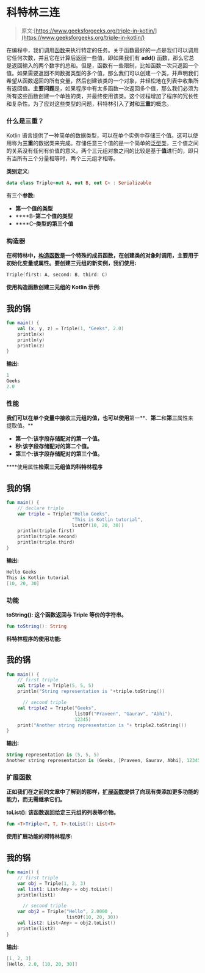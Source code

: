 # 科特林三连

> 原文:[https://www.geeksforgeeks.org/triple-in-kotlin/](https://www.geeksforgeeks.org/triple-in-kotlin/)

在编程中，我们调用[函数](https://www.geeksforgeeks.org/kotlin-functions/)来执行特定的任务。关于函数最好的一点是我们可以调用它任何次数，并且它在计算后返回一些值，即如果我们有 **add()** 函数，那么它总是返回输入的两个数字的总和。但是，函数有一些限制，比如函数一次只返回一个值。如果需要返回不同数据类型的多个值，那么我们可以创建一个类，并声明我们希望从函数返回的所有变量，然后创建该类的一个对象，并轻松地在列表中收集所有返回值。**主要问题**是，如果程序中有太多函数一次返回多个值，那么我们必须为所有这些函数创建一个单独的类，并最终使用该类。这个过程增加了程序的冗长性和复杂性。为了应对这些类型的问题，科特林引入了**对**和**三重**的概念。

### 什么是三重？

Kotlin 语言提供了一种简单的数据类型，可以在单个实例中存储三个值。这可以使用称为**三重**的数据类来完成。存储任意三个值的是一个简单的[泛型类](https://www.geeksforgeeks.org/kotlin-generics/)，三个值之间的关系没有任何有价值的意义。两个三元组对象之间的比较是基于**值**进行的，即只有当所有三个分量相等时，两个三元组才相等。

**类别定义:**

```kt
data class Triple<out A, out B, out C> : Serializable
```

有三个**参数:**

*   ****第一个值的类型****
*   ****B–**第二个值的类型**
*   ****C–**类型的第三个值**

### **构造器**

**在柯特林中，[构造函数](https://www.geeksforgeeks.org/kotlin-constructor/)是一个特殊的成员函数，在创建类的对象时调用，主要用于初始化变量或属性。要创建三元组的新实例，我们使用:**

```kt
Triple(first: A, second: B, third: C)
```

****使用构造函数创建三元组的 Kotlin 示例:****

## **我的锅**

```kt
fun main() {
    val (x, y, z) = Triple(1, "Geeks", 2.0)
    println(x)
    println(y)
    println(z)
}
```

****输出:****

```kt
1
Geeks
2.0
```

### **性能**

**我们可以在单个变量中接收三元组的值，也可以使用**第一**、**第二**和**第三**属性来提取值。**

*   ****第一个**:该字段存储配对的第一个值。**
*   ****秒**:该字段存储配对的第二个值。**
*   ****第三个**:该字段存储配对的第三个值。**

****使用属性**检索三元组值的科特林程序**

## **我的锅**

```kt
fun main() {
    // declare triple
    var triple = Triple("Hello Geeks",
                        "This is Kotlin tutorial",
                        listOf(10, 20, 30))
    println(triple.first)
    println(triple.second)
    println(triple.third)
}
```

****输出:****

```kt
Hello Geeks
This is Kotlin tutorial
[10, 20, 30]
```

### **功能**

****toString():** 这个函数返回与 Triple 等价的字符串。**

```kt
fun toString(): String
```

****科特林程序的使用功能:****

## **我的锅**

```kt
fun main() {
    // first triple
    val triple = Triple(5, 5, 5)
    println("String representation is "+triple.toString())

      // second triple
    val triple2 = Triple("Geeks",
                         listOf("Praveen", "Gaurav", "Abhi"),
                         12345)
    print("Another string representation is "+ triple2.toString())
}
```

****输出:****

```kt
String representation is (5, 5, 5)
Another string representation is (Geeks, [Praveen, Gaurav, Abhi], 12345)
```

### **扩展函数**

**正如我们在之前的文章中了解到的那样，[扩展函数](https://www.geeksforgeeks.org/kotlin-extension-function/)提供了向现有类添加更多功能的能力，而无需继承它们。**

****toList():** 该函数返回给定三元组的列表等价物。**

```kt
fun <T>Triple<T, T, T>.toList(): List<T>
```

****使用扩展功能的柯特林程序:****

## **我的锅**

```kt
fun main() {
    // first triple
    var obj = Triple(1, 2, 3)
    val list1: List<Any> = obj.toList()
    println(list1)

      // second triple
    var obj2 = Triple("Hello", 2.0000 ,
                      listOf(10, 20, 30))
    val list2: List<Any> = obj2.toList()
    println(list2)
}
```

****输出:****

```kt
[1, 2, 3]
[Hello, 2.0, [10, 20, 30]]
```